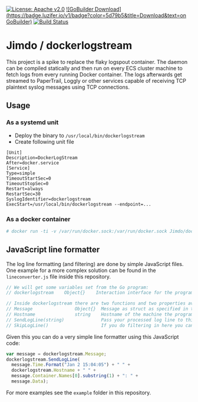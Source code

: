 [![License: Apache v2.0](https://badge.luzifer.io/v1/badge?color=5d79b5&title=license&text=Apache+v2.0)](http://www.apache.org/licenses/LICENSE-2.0)
[![GoBuilder Download](https://badge.luzifer.io/v1/badge?color=5d79b5&title=Download&text=on GoBuilder)](https://gobuilder.me/github.com/Jimdo/dockerlogstream)
[![Build Status](https://travis-ci.org/Jimdo/dockerlogstream.svg?branch=master)](https://travis-ci.org/Jimdo/dockerlogstream)


# Jimdo / dockerlogstream

This project is a spike to replace the flaky logspout container. The daemon can be compiled statically and then run on every ECS cluster machine to fetch logs from every running Docker container. The logs afterwards get streamed to PaperTrail, Loggly or other services capable of receiving TCP plaintext syslog messages using TCP connections.

## Usage

### As a systemd unit

- Deploy the binary to `/usr/local/bin/dockerlogstream`
- Create following unit file

```
[Unit]
Description=DockerLogStream
After=docker.service
[Service]
Type=simple
TimeoutStartSec=0
TimeoutStopSec=0
Restart=always
RestartSec=30
SyslogIdentifier=dockerlogstream
ExecStart=/usr/local/bin/dockerlogstream --endpoint=...
```

### As a docker container

```bash
# docker run -ti -v /var/run/docker.sock:/var/run/docker.sock Jimdo/dockerlogstream --endpoint=...
```

## JavaScript line formatter

The log line formatting (and filtering) are done by simple JavaScript files. One example for a more complex solution can be found in the `lineconverter.js` file inside this repository.

```javascript
// We will get some variables set from the Go program:
// dockerlogstream    Object{}    Interaction interface for the program

// Inside dockerlogstream there are two functions and two properties available:
// Message                Object{}  Message as struct as specified in types.go
// Hostname               string    Hostname of the machine the program is running on
// SendLogLine(string)              Pass your processed log line to this function
// SkipLogLine()                    If you do filtering in here you can skip lines with this function
```

Given this you can do a very simple line formatter using this JavaScript code:

```javascript
var message = dockerlogstream.Message;
dockerlogstream.SendLogLine(
  message.Time.Format("Jan 2 15:04:05") + " " +
  dockerlogstream.Hostname + " " +
  message.Container.Names[0].substring(1) + ": " +
  message.Data);
```

For more examples see the `example` folder in this repository.
